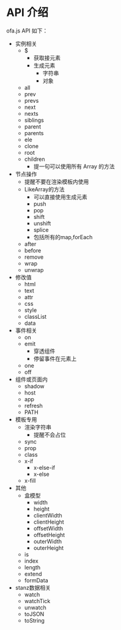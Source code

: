 # API 介绍

ofa.js API 如下：

- 实例相关
  - $
    - 获取接元素
    - 生成元素
      - 字符串
      - 对象
  - all
  - prev
  - prevs
  - next
  - nexts
  - siblings
  - parent
  - parents
  - ele
  - clone
  - root
  - children
    - 提一句可以使用所有 Array 的方法
- 节点操作
  - 提醒不要在渲染模板内使用
  - LikeArray的方法
    - 可以直接使用生成元素
    - push
    - pop
    - shift
    - unshift
    - splice
    - 包括所有的map,forEach
  - after
  - before
  - remove
  - wrap
  - unwrap
- 修改值
  - html
  - text
  - attr
  - css
  - style
  - classList
  - data
- 事件相关
  - on
  - emit
    - 穿透组件
    - 停留事件在元素上
  - one
  - off
- 组件或页面内
  - shadow
  - host
  - app
  - refresh
  - PATH
- 模板专用
  - 渲染字符串
    - 提醒不会占位
  - sync
  - prop
  - class
  - x-if
    - x-else-if
    - x-else
  - x-fill
- 其他
  - 盒模型
    - width
    - height
    - clientWidth
    - clientHeight
    - offsetWidth
    - offsetHeight
    - outerWidth
    - outerHeight
  - is
  - index
  - length
  - extend
  - formData
- stanz数据相关
  - watch
  - watchTick
  - unwatch
  - toJSON
  - toString